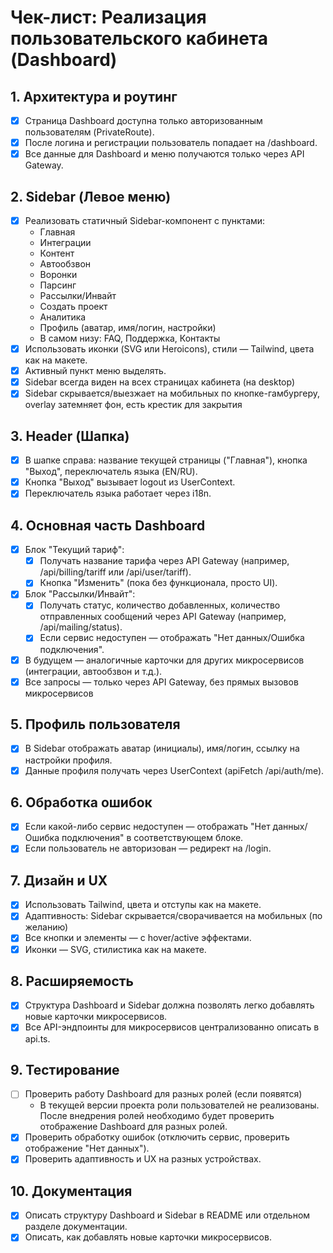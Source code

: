 # Чек-лист: Реализация пользовательского кабинета (Dashboard)

## 1. Архитектура и роутинг
- [x] Страница Dashboard доступна только авторизованным пользователям (PrivateRoute).
- [x] После логина и регистрации пользователь попадает на /dashboard.
- [x] Все данные для Dashboard и меню получаются только через API Gateway.

## 2. Sidebar (Левое меню)
- [x] Реализовать статичный Sidebar-компонент с пунктами:
    - Главная
    - Интеграции
    - Контент
    - Автообзвон
    - Воронки
    - Парсинг
    - Рассылки/Инвайт
    - Создать проект
    - Аналитика
    - Профиль (аватар, имя/логин, настройки)
    - В самом низу: FAQ, Поддержка, Контакты
- [x] Использовать иконки (SVG или Heroicons), стили — Tailwind, цвета как на макете.
- [x] Активный пункт меню выделять.
- [x] Sidebar всегда виден на всех страницах кабинета (на desktop)
- [x] Sidebar скрывается/выезжает на мобильных по кнопке-гамбургеру, overlay затемняет фон, есть крестик для закрытия

## 3. Header (Шапка)
- [x] В шапке справа: название текущей страницы ("Главная"), кнопка "Выход", переключатель языка (EN/RU).
- [x] Кнопка "Выход" вызывает logout из UserContext.
- [x] Переключатель языка работает через i18n.

## 4. Основная часть Dashboard
- [x] Блок "Текущий тариф":
    - [x] Получать название тарифа через API Gateway (например, /api/billing/tariff или /api/user/tariff).
    - [x] Кнопка "Изменить" (пока без функционала, просто UI).
- [x] Блок "Рассылки/Инвайт":
    - [x] Получать статус, количество добавленных, количество отправленных сообщений через API Gateway (например, /api/mailing/status).
    - [x] Если сервис недоступен — отображать "Нет данных/Ошибка подключения".
- [x] В будущем — аналогичные карточки для других микросервисов (интеграции, автообзвон и т.д.).
- [x] Все запросы — только через API Gateway, без прямых вызовов микросервисов

## 5. Профиль пользователя
- [x] В Sidebar отображать аватар (инициалы), имя/логин, ссылку на настройки профиля.
- [x] Данные профиля получать через UserContext (apiFetch /api/auth/me).

## 6. Обработка ошибок
- [x] Если какой-либо сервис недоступен — отображать "Нет данных/Ошибка подключения" в соответствующем блоке.
- [x] Если пользователь не авторизован — редирект на /login.

## 7. Дизайн и UX
- [x] Использовать Tailwind, цвета и отступы как на макете.
- [x] Адаптивность: Sidebar скрывается/сворачивается на мобильных (по желанию)
- [x] Все кнопки и элементы — с hover/active эффектами.
- [x] Иконки — SVG, стилистика как на макете.

## 8. Расширяемость
- [x] Структура Dashboard и Sidebar должна позволять легко добавлять новые карточки микросервисов.
- [x] Все API-эндпоинты для микросервисов централизованно описать в api.ts.

## 9. Тестирование
- [ ] Проверить работу Dashboard для разных ролей (если появятся)
  - В текущей версии проекта роли пользователей не реализованы. После внедрения ролей необходимо будет проверить отображение Dashboard для разных ролей.
- [x] Проверить обработку ошибок (отключить сервис, проверить отображение "Нет данных").
- [x] Проверить адаптивность и UX на разных устройствах.

## 10. Документация
- [x] Описать структуру Dashboard и Sidebar в README или отдельном разделе документации.
- [x] Описать, как добавлять новые карточки микросервисов. 